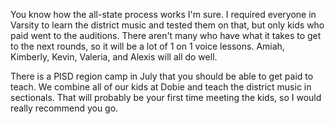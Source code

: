 You know how the all-state process works I'm sure. I required everyone in Varsity to learn the district music and tested them on that, but only kids who paid went to the auditions. There aren't many who have what it takes to get to the next rounds, so it will be a lot of 1 on 1 voice lessons. Amiah, Kimberly, Kevin, Valeria, and Alexis will all do well. 

There is a PISD region camp in July that you should be able to get paid to teach. We combine all of our kids at Dobie and teach the district music in sectionals. That will probably be your first time meeting the kids, so I would really recommend you go. 